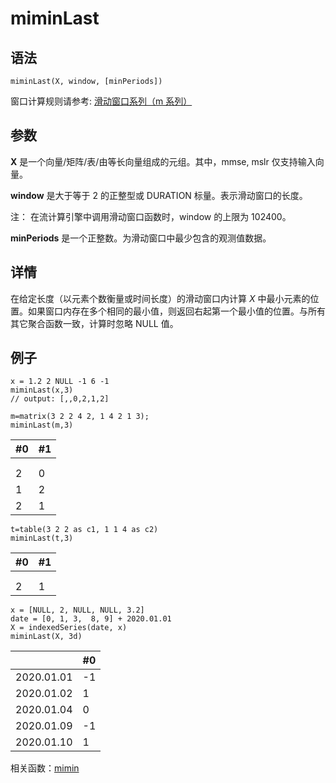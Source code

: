 # miminLast

## 语法

`miminLast(X, window, [minPeriods])`

窗口计算规则请参考: [滑动窗口系列（m 系列）](../themes/mFunctions.html)

## 参数

**X** 是一个向量/矩阵/表/由等长向量组成的元组。其中，mmse, mslr 仅支持输入向量。

**window** 是大于等于 2 的正整型或 DURATION 标量。表示滑动窗口的长度。

注： 在流计算引擎中调用滑动窗口函数时，window 的上限为 102400。

**minPeriods** 是一个正整数。为滑动窗口中最少包含的观测值数据。

## 详情

在给定长度（以元素个数衡量或时间长度）的滑动窗口内计算 *X*
中最小元素的位置。如果窗口内存在多个相同的最小值，则返回右起第一个最小值的位置。与所有其它聚合函数一致，计算时忽略 NULL 值。

## 例子

```
x = 1.2 2 NULL -1 6 -1
miminLast(x,3)
// output: [,,0,2,1,2]

m=matrix(3 2 2 4 2, 1 4 2 1 3);
miminLast(m,3)
```

| #0 | #1 |
| --- | --- |
|  |  |
|  |  |
| 2 | 0 |
| 1 | 2 |
| 2 | 1 |

```
t=table(3 2 2 as c1, 1 1 4 as c2)
miminLast(t,3)
```

| #0 | #1 |
| --- | --- |
|  |  |
|  |  |
| 2 | 1 |

```
x = [NULL, 2, NULL, NULL, 3.2]
date = [0, 1, 3,  8, 9] + 2020.01.01
X = indexedSeries(date, x)
miminLast(X, 3d)
```

|  | #0 |
| --- | --- |
| 2020.01.01 | -1 |
| 2020.01.02 | 1 |
| 2020.01.04 | 0 |
| 2020.01.09 | -1 |
| 2020.01.10 | 1 |

相关函数：[mimin](mimin.html)

